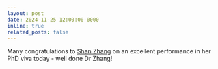 ```yaml
---
layout: post
date: 2024-11-25 12:00:00-0000
inline: true
related_posts: false
---
```


Many congratulations to [Shan Zhang](https://marlandlab.github.io/profiles/) on an excellent performance in her PhD viva today - well done Dr Zhang!
